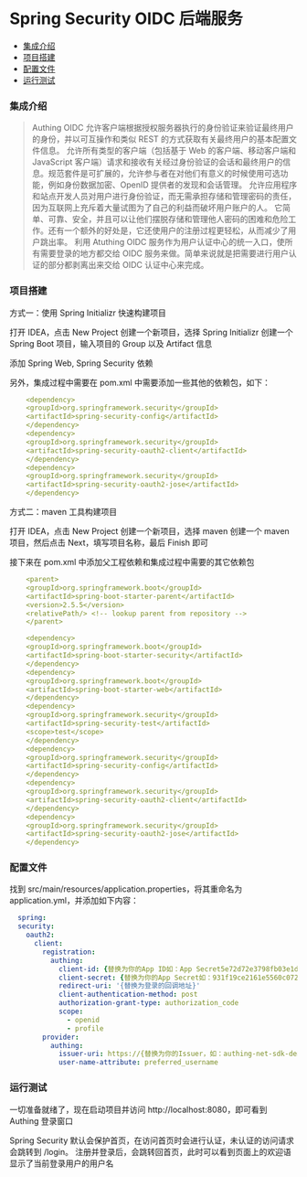 # Spring Security OIDC 后端服务

- [集成介绍](#集成介绍)
- [项目搭建](#项目搭建)
- [配置文件](#配置文件)
- [运行测试](#运行测试)


### 集成介绍

> Authing OIDC 允许客户端根据授权服务器执行的身份验证来验证最终用户的身份，并以可互操作和类似 REST 的方式获取有关最终用户的基本配置文件信息。
> 允许所有类型的客户端（包括基于 Web 的客户端、移动客户端和 JavaScript 客户端）请求和接收有关经过身份验证的会话和最终用户的信息。规范套件是可扩展的，允许参与者在对他们有意义的时候使用可选功能，例如身份数据加密、OpenID 提供者的发现和会话管理。
> 允许应用程序和站点开发人员对用户进行身份验证，而无需承担存储和管理密码的责任，因为互联网上充斥着大量试图为了自己的利益而破坏用户账户的人。
>它简单、可靠、安全，并且可以让他们摆脱存储和管理他人密码的困难和危险工作。还有一个额外的好处是，它还使用户的注册过程更轻松，从而减少了用户跳出率。
>利用 Atuthing OIDC 服务作为用户认证中心的统一入口，使所有需要登录的地方都交给 OIDC 服务来做。简单来说就是把需要进行用户认证的部分都剥离出来交给 OIDC 认证中心来完成。


### 项目搭建

方式一：使用 Spring Initializr 快速构建项目

打开 IDEA，点击 New Project 创建一个新项目，选择 Spring Initializr 创建一个 Spring Boot 项目，输入项目的 Group 以及 Artifact 信息

添加 Spring Web, Spring Security 依赖

另外，集成过程中需要在 pom.xml 中需要添加一些其他的依赖包，如下：

```yaml
    <dependency>
    <groupId>org.springframework.security</groupId>
    <artifactId>spring-security-config</artifactId>
    </dependency>
    <dependency>
    <groupId>org.springframework.security</groupId>
    <artifactId>spring-security-oauth2-client</artifactId>
    </dependency>
    <dependency>
    <groupId>org.springframework.security</groupId>
    <artifactId>spring-security-oauth2-jose</artifactId>
    </dependency>
```

方式二：maven 工具构建项目

打开 IDEA，点击 New Project 创建一个新项目，选择 maven 创建一个 maven 项目，然后点击 Next，填写项目名称，最后 Finish 即可

接下来在 pom.xml 中添加父工程依赖和集成过程中需要的其它依赖包

```yaml
    <parent>
    <groupId>org.springframework.boot</groupId>
    <artifactId>spring-boot-starter-parent</artifactId>
    <version>2.5.5</version>
    <relativePath/> <!-- lookup parent from repository -->
    </parent>

    <dependency>
    <groupId>org.springframework.boot</groupId>
    <artifactId>spring-boot-starter-security</artifactId>
    </dependency>
    <dependency>
    <groupId>org.springframework.boot</groupId>
    <artifactId>spring-boot-starter-web</artifactId>
    </dependency>
    <dependency>
    <groupId>org.springframework.security</groupId>
    <artifactId>spring-security-test</artifactId>
    <scope>test</scope>
    </dependency>
    <dependency>
    <groupId>org.springframework.security</groupId>
    <artifactId>spring-security-config</artifactId>
    </dependency>
    <dependency>
    <groupId>org.springframework.security</groupId>
    <artifactId>spring-security-oauth2-client</artifactId>
    </dependency>
    <dependency>
    <groupId>org.springframework.security</groupId>
    <artifactId>spring-security-oauth2-jose</artifactId>
    </dependency>
```

### 配置文件

找到 src/main/resources/application.properties，将其重命名为 application.yml，并添加如下内容：

```yaml
  spring:
  security:
    oauth2:
      client:
        registration:
          authing:
            client-id: {替换为你的App ID如：App Secret5e72d72e3798fb03e1d57b13}
            client-secret: {替换为你的App Secret如：931f19ce2161e5560c072f586c706ee6}
            redirect-uri: '{替换为登录的回调地址}'
            client-authentication-method: post
            authorization-grant-type: authorization_code
            scope:
              - openid
              - profile
        provider:
          authing:
            issuer-uri: https://{替换为你的Issuer，如：authing-net-sdk-demo}.authing.cn/oidc
            user-name-attribute: preferred_username
```

### 运行测试

一切准备就绪了，现在启动项目并访问 http://localhost:8080，即可看到 Authing 登录窗口

Spring Security 默认会保护首页，在访问首页时会进行认证，未认证的访问请求会跳转到 /login。 注册并登录后，会跳转回首页，此时可以看到页面上的欢迎语显示了当前登录用户的用户名

